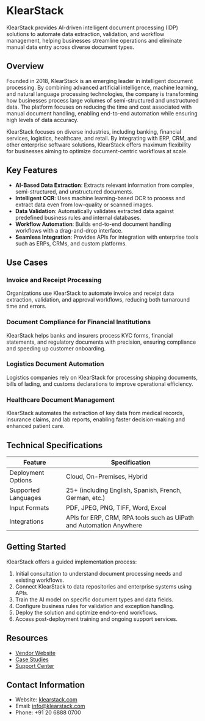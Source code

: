# KlearStack  
  
KlearStack provides AI-driven intelligent document processing (IDP) solutions to automate data extraction, validation, and workflow management, helping businesses streamline operations and eliminate manual data entry across diverse document types.  

## Overview  
Founded in 2018, KlearStack is an emerging leader in intelligent document processing. By combining advanced artificial intelligence, machine learning, and natural language processing technologies, the company is transforming how businesses process large volumes of semi-structured and unstructured data. The platform focuses on reducing the time and cost associated with manual document handling, enabling end-to-end automation while ensuring high levels of data accuracy.

KlearStack focuses on diverse industries, including banking, financial services, logistics, healthcare, and retail. By integrating with ERP, CRM, and other enterprise software solutions, KlearStack offers maximum flexibility for businesses aiming to optimize document-centric workflows at scale.  

## Key Features  
- **AI-Based Data Extraction**: Extracts relevant information from complex, semi-structured, and unstructured documents.  
- **Intelligent OCR**: Uses machine learning-based OCR to process and extract data even from low-quality or scanned images.  
- **Data Validation**: Automatically validates extracted data against predefined business rules and internal databases.  
- **Workflow Automation**: Builds end-to-end document handling workflows with a drag-and-drop interface.  
- **Seamless Integration**: Provides APIs for integration with enterprise tools such as ERPs, CRMs, and custom platforms.  

## Use Cases  
### Invoice and Receipt Processing  
Organizations use KlearStack to automate invoice and receipt data extraction, validation, and approval workflows, reducing both turnaround time and errors.  

### Document Compliance for Financial Institutions  
KlearStack helps banks and insurers process KYC forms, financial statements, and regulatory documents with precision, ensuring compliance and speeding up customer onboarding.  

### Logistics Document Automation  
Logistics companies rely on KlearStack for processing shipping documents, bills of lading, and customs declarations to improve operational efficiency.  

### Healthcare Document Management  
KlearStack automates the extraction of key data from medical records, insurance claims, and lab reports, enabling faster decision-making and enhanced patient care.  

## Technical Specifications  

| Feature              | Specification                         |  
|----------------------|---------------------------------------|  
| Deployment Options   | Cloud, On-Premises, Hybrid            |  
| Supported Languages  | 25+ (including English, Spanish, French, German, etc.) |  
| Input Formats        | PDF, JPEG, PNG, TIFF, Word, Excel     |  
| Integrations         | APIs for ERP, CRM, RPA tools such as UiPath and Automation Anywhere |  

## Getting Started  
KlearStack offers a guided implementation process:  
1. Initial consultation to understand document processing needs and existing workflows.  
2. Connect KlearStack to data repositories and enterprise systems using APIs.  
3. Train the AI model on specific document types and data fields.  
4. Configure business rules for validation and exception handling.  
5. Deploy the solution and optimize end-to-end workflows.  
6. Access post-deployment training and ongoing support services.  

## Resources  
- [Vendor Website](https://www.klearstack.com/)  
- [Case Studies](https://www.klearstack.com/case-studies/)  
- [Support Center](https://www.klearstack.com/support/)  

## Contact Information  
- Website: [klearstack.com](https://www.klearstack.com/)  
- Email: info@klearstack.com  
- Phone: +91 20 6888 0700  
